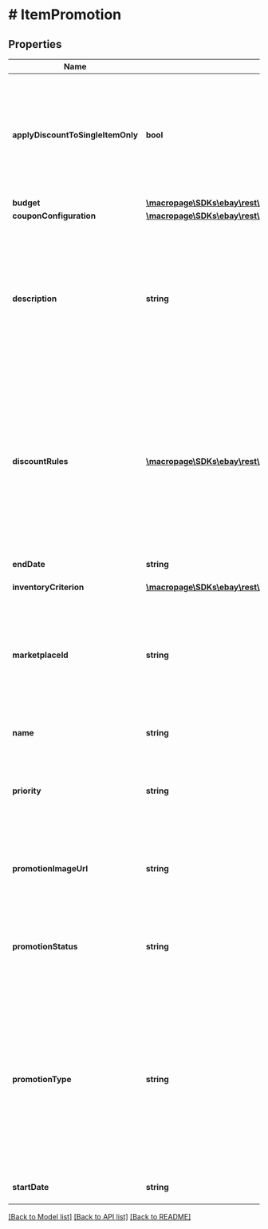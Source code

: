 # # ItemPromotion

## Properties

Name | Type | Description | Notes
------------ | ------------- | ------------- | -------------
**applyDiscountToSingleItemOnly** | **bool** | This flag is relevant in only when &lt;b&gt;promotionType&lt;/b&gt; is set to &lt;code&gt;VOLUME_DISCOUNT&lt;/code&gt;. For details on volume pricing discounts, see &lt;a href&#x3D;\&quot;/api-docs/sell/static/marketing/pm-volume-discounts.html\&quot;&gt;Configuring volume pricing discounts&lt;/a&gt;.  &lt;br&gt;&lt;br&gt;If set to &lt;code&gt;true&lt;/code&gt;, the discount is applied only when the buyer purchases multiple quantities of a single item that is being discounted. Otherwise, the discount applies to multiple quantities of any the items being discounted. Different variations of a multi-variation item are considered to be the same item. Note that this flag is not relevant if the &lt;b&gt;inventoryCriterion&lt;/b&gt; container identifies a single listing ID for the discount. | [optional]
**budget** | [**\macropage\SDKs\ebay\rest\marketing\Model\Amount**](Amount.md) |  | [optional]
**couponConfiguration** | [**\macropage\SDKs\ebay\rest\marketing\Model\CouponConfiguration**](CouponConfiguration.md) |  | [optional]
**description** | **string** | This is the seller-defined \&quot;tag line\&quot; for the offer, such as \&quot;Save on designer shoes.\&quot;  &lt;br&gt;&lt;br&gt;The tag line appears under the \&quot;offer-type text\&quot; that is generated for the discount and is displayed on the offer tile that&#39;s shown on the seller&#39;s &lt;b&gt;All Offers&lt;/b&gt; page, and on the event page for the discount.  &lt;p class&#x3D;\&quot;tablenote\&quot;&gt;&lt;b&gt;Note:&lt;/b&gt; Offer-type text is a teaser that&#39;s presented throughout the buyer&#39;s journey through the sales flow and is generated by eBay. The offer-type text is not editable by the seller&amp;mdash;it&#39;s derived from the settings in the &lt;b&gt;discountRules&lt;/b&gt; and &lt;b&gt;discountSpecification&lt;/b&gt; fields&amp;mdash;and can be, for example, \&quot;Extra 20% off when you buy 3+\&quot;.&lt;/p&gt;  &lt;br&gt;&lt;b&gt;Maximum length:&lt;/b&gt; 50 &lt;br&gt;&lt;br&gt;&lt;i&gt;Required if&lt;/i&gt; you are configuring CODED_COUPON, ORDER_DISCOUNT, or MARKDOWN_SALE discounts (and not valid for VOLUME_DISCOUNT discounts). | [optional]
**discountRules** | [**\macropage\SDKs\ebay\rest\marketing\Model\DiscountRule[]**](DiscountRule.md) | This container defines a discount using the following two required fields: &lt;ul&gt;&lt;li&gt;&lt;b&gt;discountBenefit&lt;/b&gt; &amp;ndash; Defines a discount as either a monetary amount or a percentage that is subtracted from the sales price of an item, a set of items, or an order.&lt;/li&gt;  &lt;li&gt;&lt;b&gt;discountSpecification&lt;/b&gt; &amp;ndash; Defines a set of rules that determine when the discount is applied.&lt;/li&gt;&lt;/ul&gt; &lt;p class&#x3D;\&quot;tablenote\&quot;&gt;&lt;b&gt;Note:&lt;/b&gt; For volume pricing, you must specify at least two and not more than four &lt;b&gt;discountBenefit&lt;/b&gt;/&lt;b&gt;discountSpecification&lt;/b&gt; pairs. In addition, you must define each set of rules with a &lt;b&gt;ruleOrder&lt;/b&gt; value that corresponds with the order of volume discounts you present.&lt;/p&gt;  &lt;p&gt;&lt;b&gt;Tip:&lt;/b&gt; Refer to &lt;a href&#x3D;\&quot;/api-docs/sell/static/marketing/pm-specifying-discounts.html\&quot;&gt;Specifying item discounts&lt;/a&gt; for information and examples on how to combine &lt;b&gt;discountBenefit&lt;/b&gt; and &lt;b&gt;discountSpecification&lt;/b&gt; to create different types of discounts.&lt;/p&gt; | [optional]
**endDate** | **string** | The date and time the discount ends in UTC format (&lt;code&gt;yyyy-MM-ddThh:mm:ssZ&lt;/code&gt;). For display purposes, convert this time into the local time of the seller. | [optional]
**inventoryCriterion** | [**\macropage\SDKs\ebay\rest\marketing\Model\InventoryCriterion**](InventoryCriterion.md) |  | [optional]
**marketplaceId** | **string** | The eBay marketplace ID of the site where the threshold discount is hosted. Threshold discounts are currently supported on a limited number of eBay marketplaces.  &lt;p&gt;&lt;b&gt;Valid values:&lt;/b&gt;&lt;/p&gt;  &lt;ul&gt;&lt;li&gt;&lt;code&gt;EBAY_AU&lt;/code&gt; &#x3D; Australia&lt;/li&gt; &lt;li&gt;&lt;code&gt;EBAY_DE&lt;/code&gt; &#x3D; Germany&lt;/li&gt; &lt;li&gt;&lt;code&gt;EBAY_ES&lt;/code&gt; &#x3D; Spain&lt;/li&gt; &lt;li&gt;&lt;code&gt;EBAY_FR&lt;/code&gt; &#x3D; France&lt;/li&gt; &lt;li&gt;&lt;code&gt;EBAY_GB&lt;/code&gt; &#x3D; Great Britain&lt;/li&gt; &lt;li&gt;&lt;code&gt;EBAY_IT&lt;/code&gt; &#x3D; Italy&lt;/li&gt; &lt;li&gt;&lt;code&gt;EBAY_US&lt;/code&gt; &#x3D; United States&lt;/li&gt;&lt;/ul&gt; For implementation help, refer to &lt;a href&#x3D;&#39;https://developer.ebay.com/api-docs/sell/marketing/types/ba:MarketplaceIdEnum&#39;&gt;eBay API documentation&lt;/a&gt; | [optional]
**name** | **string** | The seller-defined name or \&quot;title\&quot; of the discount that the seller can use to identify a discounts. This label is not displayed in end-user flows.  &lt;br&gt;&lt;br&gt;&lt;b&gt;Maximum length:&lt;/b&gt; 90 | [optional]
**priority** | **string** | Applicable for only &lt;b&gt;ORDER_DISCOUNT&lt;/b&gt; discounts, this field indicates the precedence of the discounts, which is used to determine the position of a discount on the seller&#39;s &lt;b&gt;All Offers&lt;/b&gt; page. If an item is associated with multiple discounts, the discount with the higher priority takes precedence. For implementation help, refer to &lt;a href&#x3D;&#39;https://developer.ebay.com/api-docs/sell/marketing/types/sme:PromotionPriorityEnum&#39;&gt;eBay API documentation&lt;/a&gt; | [optional]
**promotionImageUrl** | **string** | Required for CODED_COUPON, MARKDOWN_SALE, and ORDER_DISCOUNT discounts, and not valid for VOLUME_DISCOUNT discounts.  &lt;br&gt;&lt;br&gt;Populate this field with a URL that points to an image to be used with the discount. This image is displayed on the seller&#39;s &lt;b&gt;All Offers&lt;/b&gt; page. The URL must point to either JPEG or PNG image and it must be a minimum of 500x500 pixels in dimension and cannot exceed 12Mb in size. | [optional]
**promotionStatus** | **string** | The current status of the discount. When creating a new discount, this value must be set to either &lt;code&gt;DRAFT&lt;/code&gt; or &lt;code&gt;SCHEDULED&lt;/code&gt;.  &lt;br&gt;&lt;br&gt;Note that you must set this value to &lt;code&gt;SCHEDULED&lt;/code&gt; when you update a &lt;b&gt;RUNNING&lt;/b&gt; discount. For implementation help, refer to &lt;a href&#x3D;&#39;https://developer.ebay.com/api-docs/sell/marketing/types/sme:PromotionStatusEnum&#39;&gt;eBay API documentation&lt;/a&gt; | [optional]
**promotionType** | **string** | Use this field to specify the type of the discount you are creating. &lt;p&gt;The supported types are:&lt;/p&gt; &lt;ul&gt;&lt;li&gt;&lt;code&gt;CODED_COUPON&lt;/code&gt; &amp;ndash; A coupon code discount set with &lt;b&gt;createItemPromotion&lt;/b&gt;.&lt;/li&gt; &lt;li&gt;&lt;code&gt;MARKDOWN_SALE&lt;/code&gt; &amp;ndash; A markdown discount set with &lt;b&gt;createItemPriceMarkdownPromotion&lt;/b&gt;.&lt;/li&gt; &lt;li&gt;&lt;code&gt;ORDER_DISCOUNT&lt;/code&gt; &amp;ndash; A threshold discount set with &lt;b&gt;createItemPromotion&lt;/b&gt;.&lt;/li&gt; &lt;li&gt;&lt;code&gt;VOLUME_DISCOUNT&lt;/code&gt; &amp;ndash; A volume pricing discount set with &lt;b&gt;createItemPromotion&lt;/b&gt;.&lt;/li&gt;&lt;/ul&gt; &lt;p&gt;See the &lt;a href&#x3D;\&quot;/api-docs/sell/static/marketing/promotions-manager.html\&quot; target&#x3D;\&quot;_blank\&quot;&gt;Discounts Manager&lt;/a&gt; documentation for details.&lt;/p&gt; &lt;p&gt;&lt;i&gt;Required if &lt;/i&gt; you are creating a volume pricing discount (&lt;code&gt;VOLUME_DISCOUNT&lt;/code&gt;).&lt;/p&gt; For implementation help, refer to &lt;a href&#x3D;&#39;https://developer.ebay.com/api-docs/sell/marketing/types/sme:PromotionTypeEnum&#39;&gt;eBay API documentation&lt;/a&gt; | [optional]
**startDate** | **string** | The date and time the discount starts in UTC format (&lt;code&gt;yyyy-MM-ddThh:mm:ssZ&lt;/code&gt;). For display purposes, convert this time into the local time of the seller. | [optional]

[[Back to Model list]](../../README.md#models) [[Back to API list]](../../README.md#endpoints) [[Back to README]](../../README.md)
